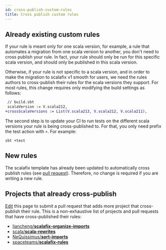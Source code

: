 ```yaml
---
id: cross-publish-custom-rules
title: Cross publish custom rules
---
```

## Already existing custom rules
If your rule is meant only for one scala version, for example, a rule that
automates a migration from one scala version to another, you don't need
to cross publish your rule. In fact, your rule should only be run for
this specific scala version, and should only be published in this
scala version.

Otherwise, if your rule is not specific to a scala version, and in order
to make the migration to scalafix v1 smooth for users, we need the rules
authors to cross-publish their rules for the scala versions they support.
For most rules, this change requires only modifying the build settings as follows:

```diff
 // build.sbt
 scalaVersion := V.scala212,
+crossScalaVersions := List(V.scala213, V.scala212, V.scala211),
```
The second step is to update your CI to run tests on the different
scala versions your rule is being cross-published to. For that, you only
need prefix the test action with `+`. For example:
```
sbt +test
```

## New rules
The scalafix template has already been updated to automatically
cross publish rules (see [pull request](https://github.com/scalacenter/scalafix/issues/1202)).
Therefore, no change is required if you are writing a new rule.



## Projects that already cross-publish
[Edit](https://github.com/scalacenter/scalafix/edit/main/docs/developers/cross-publish-custom-rules.md) this page to submit a pull request that adds more project that cross-publish their rule.
This is a non-exhaustive list of projects and pull requests that have cross-published their rules:
- [liancheng/**scalafix-organize-imports**](https://github.com/liancheng/scalafix-organize-imports/pull/69)
- [scala/**scala-rewrites**](https://github.com/scala/scala-rewrites/pull/33)
- [NeQuissimus/**sort-imports**](https://github.com/NeQuissimus/sort-imports/pull/66)
- [spaceteams/**scalafix-rules**](https://github.com/spaceteams/scalafix-rules)
